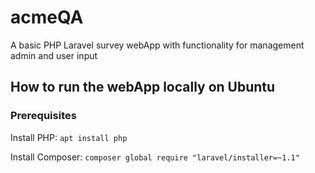 # acmeQA
A basic PHP Laravel survey webApp with functionality for management admin and user input

## How to run the webApp locally on Ubuntu

### Prerequisites

Install PHP:
`apt install php`

Install Composer:
`composer global require "laravel/installer=~1.1"`
